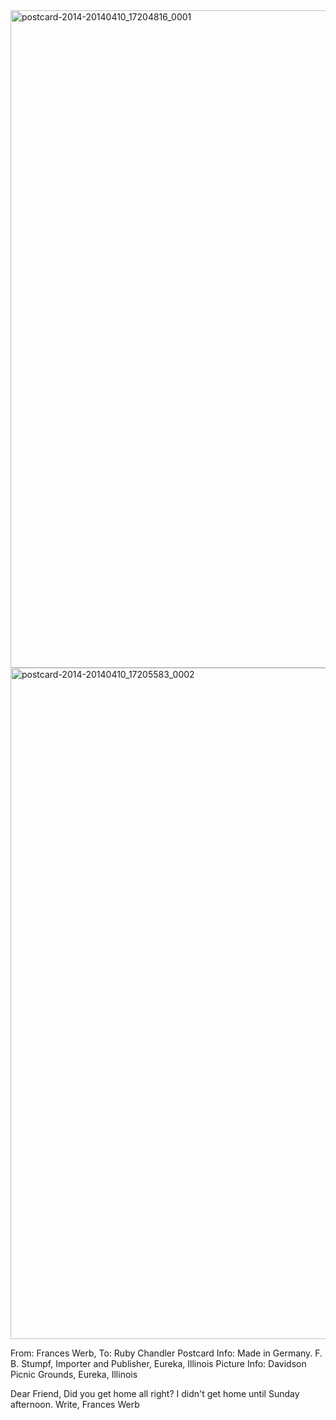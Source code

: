 <html><body><a href="http://107.170.91.122/wp-content/uploads/2014/04/postcard-2014-20140410_17204816_0001.jpg"><img class="alignnone size-full wp-image-91" src="http://107.170.91.122/wp-content/uploads/2014/04/postcard-2014-20140410_17204816_0001.jpg" alt="postcard-2014-20140410_17204816_0001" width="1532" height="1052"></a><a href="http://107.170.91.122/wp-content/uploads/2014/04/postcard-2014-20140410_17205583_0002.jpg"><img class="alignnone size-full wp-image-90" src="http://107.170.91.122/wp-content/uploads/2014/04/postcard-2014-20140410_17205583_0002.jpg" alt="postcard-2014-20140410_17205583_0002" width="1543" height="1074"></a>

From: Frances Werb, To: Ruby Chandler
Postcard Info: Made in Germany. F. B. Stumpf, Importer and Publisher, Eureka, Illinois
Picture Info: Davidson Picnic Grounds, Eureka, Illinois

Dear Friend,
Did you get home all right? I didn't get home until Sunday afternoon. Write,
Frances Werb

 

 </body></html>
